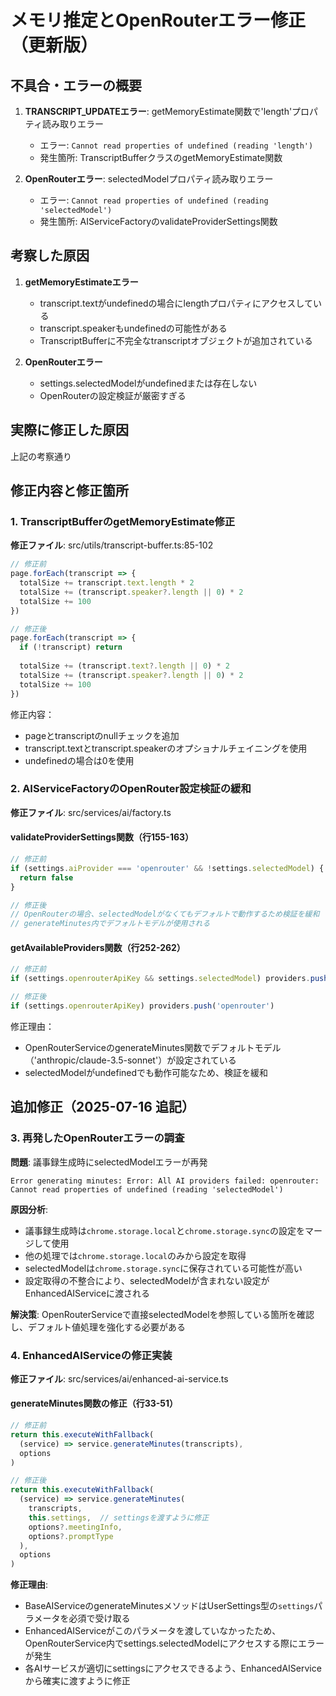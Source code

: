 # メモリ推定とOpenRouterエラー修正（更新版）

## 不具合・エラーの概要
1. **TRANSCRIPT_UPDATEエラー**: getMemoryEstimate関数で'length'プロパティ読み取りエラー
   - エラー: `Cannot read properties of undefined (reading 'length')`
   - 発生箇所: TranscriptBufferクラスのgetMemoryEstimate関数

2. **OpenRouterエラー**: selectedModelプロパティ読み取りエラー
   - エラー: `Cannot read properties of undefined (reading 'selectedModel')`
   - 発生箇所: AIServiceFactoryのvalidateProviderSettings関数

## 考察した原因
1. **getMemoryEstimateエラー**
   - transcript.textがundefinedの場合にlengthプロパティにアクセスしている
   - transcript.speakerもundefinedの可能性がある
   - TranscriptBufferに不完全なtranscriptオブジェクトが追加されている

2. **OpenRouterエラー**
   - settings.selectedModelがundefinedまたは存在しない
   - OpenRouterの設定検証が厳密すぎる

## 実際に修正した原因
上記の考察通り

## 修正内容と修正箇所

### 1. TranscriptBufferのgetMemoryEstimate修正
**修正ファイル**: src/utils/transcript-buffer.ts:85-102

```typescript
// 修正前
page.forEach(transcript => {
  totalSize += transcript.text.length * 2
  totalSize += (transcript.speaker?.length || 0) * 2
  totalSize += 100
})

// 修正後
page.forEach(transcript => {
  if (!transcript) return
  
  totalSize += (transcript.text?.length || 0) * 2
  totalSize += (transcript.speaker?.length || 0) * 2
  totalSize += 100
})
```

修正内容：
- pageとtranscriptのnullチェックを追加
- transcript.textとtranscript.speakerのオプショナルチェイニングを使用
- undefinedの場合は0を使用

### 2. AIServiceFactoryのOpenRouter設定検証の緩和
**修正ファイル**: src/services/ai/factory.ts

#### validateProviderSettings関数（行155-163）
```typescript
// 修正前
if (settings.aiProvider === 'openrouter' && !settings.selectedModel) {
  return false
}

// 修正後
// OpenRouterの場合、selectedModelがなくてもデフォルトで動作するため検証を緩和
// generateMinutes内でデフォルトモデルが使用される
```

#### getAvailableProviders関数（行252-262）
```typescript
// 修正前
if (settings.openrouterApiKey && settings.selectedModel) providers.push('openrouter')

// 修正後
if (settings.openrouterApiKey) providers.push('openrouter')
```

修正理由：
- OpenRouterServiceのgenerateMinutes関数でデフォルトモデル（'anthropic/claude-3.5-sonnet'）が設定されている
- selectedModelがundefinedでも動作可能なため、検証を緩和

## 追加修正（2025-07-16 追記）

### 3. 再発したOpenRouterエラーの調査
**問題**: 議事録生成時にselectedModelエラーが再発
```
Error generating minutes: Error: All AI providers failed: openrouter: Cannot read properties of undefined (reading 'selectedModel')
```

**原因分析**:
- 議事録生成時は`chrome.storage.local`と`chrome.storage.sync`の設定をマージして使用
- 他の処理では`chrome.storage.local`のみから設定を取得
- selectedModelは`chrome.storage.sync`に保存されている可能性が高い
- 設定取得の不整合により、selectedModelが含まれない設定がEnhancedAIServiceに渡される

**解決策**:
OpenRouterServiceで直接selectedModelを参照している箇所を確認し、デフォルト値処理を強化する必要がある

### 4. EnhancedAIServiceの修正実装
**修正ファイル**: src/services/ai/enhanced-ai-service.ts

#### generateMinutes関数の修正（行33-51）
```typescript
// 修正前
return this.executeWithFallback(
  (service) => service.generateMinutes(transcripts),
  options
)

// 修正後
return this.executeWithFallback(
  (service) => service.generateMinutes(
    transcripts, 
    this.settings,  // settingsを渡すように修正
    options?.meetingInfo,
    options?.promptType
  ),
  options
)
```

**修正理由**:
- BaseAIServiceのgenerateMinutesメソッドはUserSettings型の`settings`パラメータを必須で受け取る
- EnhancedAIServiceがこのパラメータを渡していなかったため、OpenRouterService内でsettings.selectedModelにアクセスする際にエラーが発生
- 各AIサービスが適切にsettingsにアクセスできるよう、EnhancedAIServiceから確実に渡すように修正